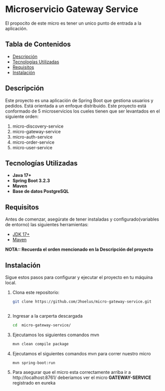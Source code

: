 # Microservicio Gateway Service

El propocito de este micro es tener un unico punto de entrada a la aplicación.

## Tabla de Contenidos

- [Descripción](#descripción)
- [Tecnologías Utilizadas](#tecnologías-utilizadas)
- [Requisitos](#requisitos)
- [Instalación](#instalación)

## Descripción

Este proyecto es una aplicación de Spring Boot que gestiona usuarios y pedidos.
Está orientada a un enfoque distribuido. 
Este proyecto está conformado de 5 microservicios los cueles tienen 
que ser levantados en el siguiente orden:
1. micro-discovery-service
2. micro-gateway-service
3. micro-auth-service
4. micro-order-service
5. micro-user-service

## Tecnologías Utilizadas

- **Java 17+**
- **Spring Boot 3.2.3**
- **Maven**
- **Base de datos PostgreSQL**

## Requisitos

Antes de comenzar, asegúrate de tener instaladas y configurado(variables de entorno) las siguientes herramientas:

- [JDK 17+](https://www.oracle.com/java/technologies/javase/jdk17-archive-downloads.html)
- [Maven](https://maven.apache.org/)

**NOTA:: Recuerda el orden mencionado en la Descripción del proyecto**

## Instalación

Sigue estos pasos para configurar y ejecutar el proyecto en tu máquina local.

1. Clona este repositorio:

   ```bash
   git clone https://github.com/Jhoelus/micro-gateway-service.git
    
2. Ingresar a la carperta descargada
    ```bash
    cd  micro-gateway-service/
   
3. Ejecutamos los siguientes comandos mvn
    ```bash
    mvn clean compile package
    
4. Ejecutamos el siguientes comandos mvn para correr nuestro micro
    ```bash
    mvn spring-boot:run 

5. Para asegurar que el micro esta correctamente arriba ir a http://localhost:8761/
   deberiamos ver el micro **GATEWAY-SERVICE** registrado en eureka
